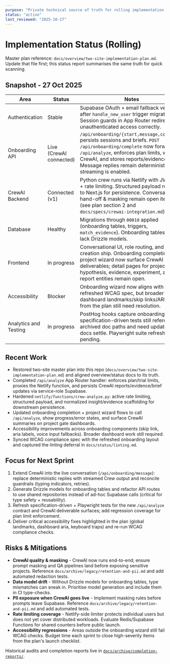 ```yaml
---
purpose: "Private technical source of truth for rolling implementation status"
status: "active"
last_reviewed: "2025-10-27"
---
```


# Implementation Status (Rolling)

Master plan reference: `docs/overview/two-site-implementation-plan.md`. Update that file first; this status report summarises the same truth for quick scanning.

## Snapshot - 27 Oct 2025

| Area | Status | Notes |
| --- | --- | --- |
| Authentication | Stable | Supabase OAuth + email fallback verified after `handle_new_user` trigger migration. Session guards in App Router redirect unauthenticated access correctly. |
| Onboarding API | Live (CrewAI connected) | `/api/onboarding/{start,message,complete}` persists sessions and briefs. `POST /api/onboarding/complete` now forwards to `/api/analyze`, enforces plan limits, waits for CrewAI, and stores reports/evidence. Message replies remain deterministic until streaming is enabled. |
| CrewAI Backend | Connected (v1) | Python crew runs via Netlify with JWT auth + rate limiting. Structured payload returns to Next.js for persistence. Conversation hand-off & masking remain open items (see plan section 2 and `docs/specs/crewai-integration.md`). |
| Database | Healthy | Migrations through `00010` applied (onboarding tables, triggers, `match_evidence`). Onboarding tables still lack Drizzle models. |
| Frontend | In progress | Conversational UI, role routing, and project creation ship. Onboarding completion & project wizard now surface CrewAI deliverables; detail pages for project, hypothesis, evidence, experiment, and report entities remain open. |
| Accessibility | Blocker | Onboarding wizard now aligns with refreshed WCAG spec, but broader dashboard landmarks/skip links/ARIA gaps from the plan still need resolution. |
| Analytics and Testing | In progress | PostHog hooks capture onboarding events; specification-driven tests still reference archived doc paths and need updates once docs settle. Playwright suite refresh pending. |

## Recent Work

- Restored two-site master plan into this repo (`docs/overview/two-site-implementation-plan.md`) and aligned overview/status docs to its truth.
- Completed `/api/analyze` App Router handler: enforces plan/trial limits, proxies the Netlify function, and persists CrewAI reports/evidence/brief updates via service-role Supabase.
- Hardened `netlify/functions/crew-analyze.py`: active rate limiting, structured payload, and normalized insight/evidence scaffolding for downstream persistence.
- Updated onboarding completion + project wizard flows to call `/api/analyze`, show progress/error states, and surface CrewAI summaries on project gate dashboards.
- Accessibility improvements across onboarding components (skip link, aria labels, voice input fallbacks). Broader dashboard work still required.
- Synced WCAG compliance spec with the refreshed onboarding layout and captured the linting deferral in `docs/status/linting.md`.

## Focus for Next Sprint

1. Extend CrewAI into the live conversation (`/api/onboarding/message`): replace deterministic replies with streamed Crew output and reconcile guardrails (typing indicators, retries).
2. Generate Drizzle models for onboarding tables and refactor API routes to use shared repositories instead of ad-hoc Supabase calls (critical for type safety + reusability).
3. Refresh specification-driven + Playwright tests for the new `/api/analyze` contract and CrewAI deliverable surfaces; add regression coverage for plan limit enforcement.
4. Deliver critical accessibility fixes highlighted in the plan (global landmarks, dashboard aria, keyboard traps) and re-run WCAG compliance checks.

## Risks & Mitigations

- **CrewAI quality & masking** - CrewAI now runs end-to-end; ensure prompt masking and QA pipelines land before exposing sensitive projects. Reference `docs/archive/legacy/retention-and-pii.md` and add automated redaction tests.
- **Data model drift** - Without Drizzle models for onboarding tables, type mismatches can sneak in. Prioritise model generation and include them in CI type-checks.
- **PII exposure when CrewAI goes live** - Implement masking rules before prompts leave Supabase. Reference `docs/archive/legacy/retention-and-pii.md` and add automated tests.
- **Rate limiting coverage** - Netlify-side limiter protects individual users but does not yet cover distributed workloads. Evaluate Redis/Supabase Functions for shared counters before public launch.
- **Accessibility regressions** - Areas outside the onboarding wizard still fail WCAG checks. Budget time each sprint to close high-severity items from the plan's launch checklist.

Historical audits and completion reports live in [`docs/archive/completion-reports/`](../archive/completion-reports/).
